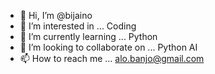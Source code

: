 - 👋 Hi, I’m @bijaino
- 👀 I’m interested in ... Coding
- 🌱 I’m currently learning ... Python
- 💞️ I’m looking to collaborate on ... Python AI
- 📫 How to reach me ... alo.banjo@gmail.com

<!---
bijaino/bijaino is a ✨ special ✨ repository because its `README.md` (this file) appears on your GitHub profile.
You can click the Preview link to take a look at your changes.
--->
